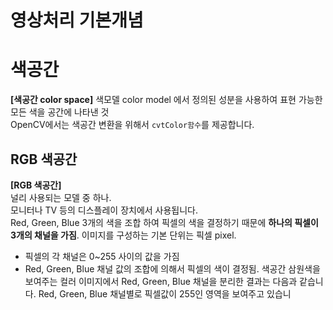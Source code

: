 
# 영상처리 기본개념

# 색공간  
**[색공간 color space]**
색모델 color model 에서 정의된 성분을 사용하여 표현 가능한 모든 색을 공간에 나타낸 것  
OpenCV에서는 색공간 변환을 위해서 ```cvtColor함수```를 제공합니다.   

## RGB 색공간
**[RGB 색공간]**  
널리 사용되는 모델 중 하나.  
모니터나 TV 등의 디스플레이 장치에서 사용됩니다.  
Red, Green, Blue 3개의 색을 조합 하여 픽셀의 색을 결정하기 때문에 **하나의 픽셀이 3개의 채널을 가짐**. 
이미지를 구성하는 기본 단위는 픽셀 pixel.  
* 픽셀의 각 채널은 0~255 사이의 값을 가짐
*  Red, Green, Blue 채널 값의 조합에 의해서 픽셀의 색이 결정됨.
색공간
삼원색을 보여주는 컬러 이미지에서 Red, Green, Blue 채널을 분리한 결과는 다음과 같습니다. Red, Green, Blue 채널별로 픽셀값이 255인 영역을 보여주고 있습니
